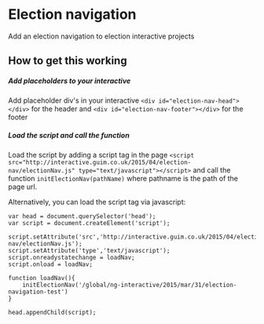 # Election navigation

Add an election navigation to election interactive projects

## How to get this working

##### Add placeholders to your interactive
Add placeholder div's in your interactive ```<div id="election-nav-head"></div>``` for the header and ```<div id="election-nav-footer"></div>``` for the footer

##### Load the script and call the function
Load the script by adding a script tag in the page
```<script src="http://interactive.guim.co.uk/2015/04/election-nav/electionNav.js" type="text/javascript"></script>``` and call the function ```initElectionNav(pathName)``` where pathname is the path of the page url.

Alternatively, you can load the script tag via javascript:

```
var head = document.querySelector('head');
var script = document.createElement('script');
        
script.setAttribute('src','http://interactive.guim.co.uk/2015/04/election-nav/electionNav.js');
script.setAttribute('type','text/javascript');
script.onreadystatechange = loadNav;
script.onload = loadNav;
        
function loadNav(){
	initElectionNav('/global/ng-interactive/2015/mar/31/election-navigation-test')
}

head.appendChild(script);
```